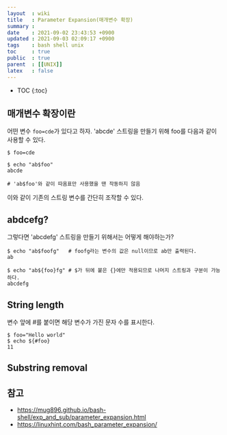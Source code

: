 ```yaml
---
layout  : wiki
title   : Parameter Expansion(매개변수 확장)
summary : 
date    : 2021-09-02 23:43:53 +0900
updated : 2021-09-03 02:09:17 +0900
tags    : bash shell unix 
toc     : true
public  : true
parent  : [[UNIX]]
latex   : false
---
```

* TOC
{:toc}

## 매개변수 확장이란

어떤 변수 `foo=cde`가 있다고 하자. 'abcde' 스트링을 만들기 위해 foo를 다음과 같이 사용할 수 있다.
```
$ foo=cde

$ echo "ab$foo"
abcde

# 'ab$foo'와 같이 따옴표만 사용했을 땐 작동하지 않음
```
이와 같이 기존의 스트링 변수를 간단히 조작할 수 있다.

## abdcefg?

그렇다면 'abcdefg' 스트링을 만들기 위해서는 어떻게 해야하는가?
```
$ echo "ab$foofg"	# foofg라는 변수의 값은 null이므로 ab만 출력된다.
ab

$ echo "ab${foo}fg"	# $가 뒤에 붙은 {}에만 적용되므로 나머지 스트링과 구분이 가능하다.
abcdefg
```

## String length
변수 앞에 #를 붙이면 해당 변수가 가진 문자 수를 표시한다.
```
$ foo="Hello world"
$ echo ${#foo}
11
```

## Substring removal 

## 참고
- https://mug896.github.io/bash-shell/exp_and_sub/parameter_expansion.html
- https://linuxhint.com/bash_parameter_expansion/
